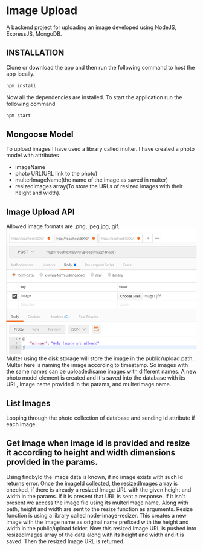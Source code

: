 # Image Upload

A backend project for uploading an image developed using NodeJS, ExpressJS, MongoDB.

## INSTALLATION

Clone or download the app and then run the following command to host the app locally.

```bash
npm install
```

Now all the dependencies are installed. To start the application run the following command

```bash
npm start
```

## Mongoose Model

To upload images I have used a library called multer.
I have created a photo model with attributes

- imageName
- photo URL(URL link to the photo)
- multerImageName(the name of the image as saved in multer)
- resizedImages array(To store the URLs of resized images with their height and width).

## Image Upload API

Allowed image formats are .png, jpeg,jpg,.gif.
![](Readme%20ScreenShots/allowedImageFormats.png)
Multer using the disk storage will store the image in the public/upload path. Multer here is naming the image according to timestamp. So images with the same names can be uploaded/same images with different names.
A new photo model element is created and it's saved into the database with its URL, Image name provided in the params, and multerImage name.

## List Images

Looping through the photo collection of database and sending Id attribute if each image.

## Get image when image id is provided and resize it according to height and width dimensions provided in the params.

Using findbyId the image data is known, if no image exists with such Id returns error.
Once the imageId collected, the resizedImages array is checked, if there is already a resized Image URL with the given height and width in the params. If it is present that URL is sent a response.
If it isn't present we access the image file using its multerImage name.
Along with path, height and width are sent to the resize function as arguments.
Resize function is using a library called node-image-resizer. This creates a new image with the Image name as original name prefixed with the height and width in the public/upload folder.
Now this resized Image URL is pushed into resizedImages array of the data along with its height and width and it is saved. Then the resized Image URL is returned.
